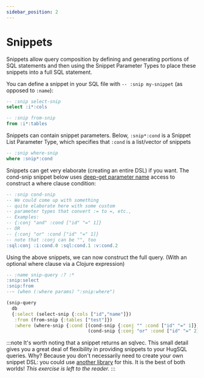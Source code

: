 ```yaml
---
sidebar_position: 2
---
```


# Snippets

Snippets allow query composition by defining and generating portions of SQL statements and then using the Snippet Parameter Types to place these snippets into a full SQL statement.

You can define a snippet in your SQL file with `-- :snip my-snippet` (as opposed to `:name`):

```sql title="SQL"
-- :snip select-snip
select :i*:cols

-- :snip from-snip
from :i*:tables
```

Snippets can contain snippet parameters. Below, `:snip*:cond` is a Snippet List Parameter Type, which specifies that `:cond` is a list/vector of snippets

```sql title="SQL"
-- :snip where-snip
where :snip*:cond
```

Snippets can get very elaborate (creating an entire DSL) if you want. The cond-snip snippet below uses [deep-get parameter name](/hugsql-in-detail/parameter-types/deep-get-parameter-names) access to construct a where clause condition:

```sql title="SQL"
-- :snip cond-snip
-- We could come up with something
-- quite elaborate here with some custom
-- parameter types that convert := to =, etc.,
-- Examples:
-- {:conj "and" :cond ["id" "=" 1]}
-- OR
-- {:conj "or" :cond ["id" "=" 1]}
-- note that :conj can be "", too
:sql:conj :i:cond.0 :sql:cond.1 :v:cond.2
```

Using the above snippets, we can now construct the full query. (With an optional where clause via a Clojure expression)

```sql title="SQL"
-- :name snip-query :? :*
:snip:select
:snip:from
--~ (when (:where params) ":snip:where")
```

```clojure title="Clojure"
(snip-query
  db
  {:select (select-snip {:cols ["id","name"]})
   :from (from-snip {:tables ["test"]})
   :where (where-snip {:cond [(cond-snip {:conj "" :cond ["id" "=" 1]})
                              (cond-snip {:conj "or" :cond ["id" "=" 2]})]})})
```

:::note
It's worth noting that a snippet returns an sqlvec. This small detail gives you a great deal of flexibility in providing snippets to your HugSQL queries. Why? Because you don't necessarily need to create your own snippet DSL: you could use [another library](https://github.com/seancorfield/honeysql) for this. It is the best of both worlds! *This exercise is left to the reader.*
:::
